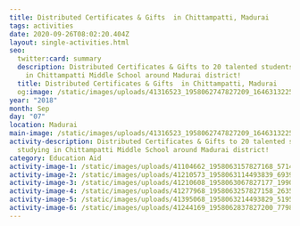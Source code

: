 ```yaml
---
title: Distributed Certificates & Gifts  in Chittampatti, Madurai
tags: activities
date: 2020-09-26T08:02:20.404Z
layout: single-activities.html
seo:
  twitter:card: summary
  description: Distributed Certificates & Gifts to 20 talented students studying
    in Chittampatti Middle School around Madurai district!
  title: Distributed Certificates & Gifts  in Chittampatti, Madurai
  og:image: /static/images/uploads/41316523_1958062747827209_1646313225718857728_n_1958062744493876.jpg
year: "2018"
month: Sep
day: "07"
location: Madurai
main-image: /static/images/uploads/41316523_1958062747827209_1646313225718857728_n_1958062744493876.jpg
activity-description: Distributed Certificates & Gifts to 20 talented students
  studying in Chittampatti Middle School around Madurai district!
category: Education Aid
activity-image-1: /static/images/uploads/41104662_1958063157827168_5714703202805350400_n_1958063154493835.jpg
activity-image-2: /static/images/uploads/41210573_1958063114493839_6939908182370156544_n_1958063111160506.jpg
activity-image-3: /static/images/uploads/41210608_1958063067827177_1990080642859139072_n_1958063064493844.jpg
activity-image-4: /static/images/uploads/41277968_1958063257827158_2635351431283998720_n_1958063254493825.jpg
activity-image-5: /static/images/uploads/41395068_1958063214493829_5195176532682735616_n_1958063211160496.jpg
activity-image-6: /static/images/uploads/41244169_1958062837827200_7798353655282794496_n_1958062834493867.jpg
---
```

